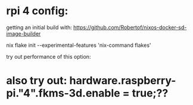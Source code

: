 
# rpi 4 config:

getting an initial build with: https://github.com/Robertof/nixos-docker-sd-image-builder


nix flake init --experimental-features 'nix-command flakes'


try out performance of this option:

# also try out:  hardware.raspberry-pi."4".fkms-3d.enable = true;??